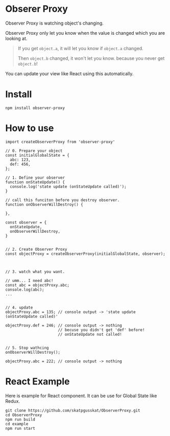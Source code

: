 # Obserer Proxy

Observer Proxy is watching object's changing.

Observer Proxy only let you know when the value is changed which you are looking at.

> If you get `object.a`, it will let you know if `object.a` changed.
>
> Then `object.b` changed, it won't let you know. because you never get `object.b`!


You can update your view like React using this automatically.

# Install

```
npm install observer-proxy
```

# How to use

``` TS
import createObserverProxy from 'observer-proxy'

// 0. Prepare your object
const initialGlobalState = {
  abc: 123,
  def: 456,
};

// 1. Define your observer
function onStateUpdate() {
  console.log('state update (onStateUpdate called)');
}

// call this funciton before you destroy observer.
function onObserverWillDestroy() {

},

const observer = {
  onStateUpdate,
  onObserverWillDestroy,
}


// 2. Create Observer Proxy
const objectProxy = createObserverProxy(initialGlobalState, observer);



// 3. watch what you want.

// umm... I need abc!
const abc = objectProxy.abc;
console.log(abc);
...


// 4. update
objectProxy.abc = 135; // console output -> 'state update (onStateUpdate called)'

objectProxy.def = 246; // console output -> nothing
                       // becuse you didn't get 'def' before!
                       // onStateUpdate not called!


// 5. Stop wathcing
onObserverWillDestroy();

objectProxy.abc = 222; // console output -> nothing

```

# React Example

Here is example for React component. It can be use for Global State like Redux.

```
git clone https://github.com/skatpgusskat/ObserverProxy.git
cd ObserverProxy
npm run build
cd example
npm run start
```
